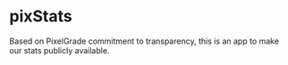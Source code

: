 pixStats
========

Based on PixelGrade commitment to transparency, this is an app to make our stats publicly available.
